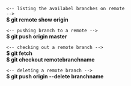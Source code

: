 <code><-- listing the availabel branches on remote --></code><br>
<strong>$ git remote show origin</strong></br>

<code><-- pushing branch to a remote --></code><br>
<strong>$ git push origin master</strong></br>

<code><-- checking out a remote branch --></code><br>
<strong>$ git fetch</strong></br>
<strong>$ git checkout remotebranchname</strong></br>

<code><-- deleting a remote branch --></code><br>
<strong>$ git push origin --delete branchname</strong></br>
